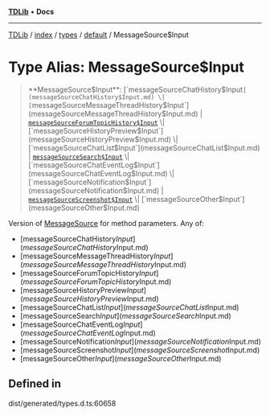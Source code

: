 [**TDLib**](../../../../../../README.md) • **Docs**

***

[TDLib](../../../../../../modules.md) / [index](../../../../../README.md) / [types](../../../README.md) / [default](../README.md) / MessageSource$Input

# Type Alias: MessageSource$Input

> **MessageSource$Input**: [`messageSourceChatHistory$Input`](messageSourceChatHistory$Input.md) \| [`messageSourceMessageThreadHistory$Input`](messageSourceMessageThreadHistory$Input.md) \| [`messageSourceForumTopicHistory$Input`](messageSourceForumTopicHistory$Input.md) \| [`messageSourceHistoryPreview$Input`](messageSourceHistoryPreview$Input.md) \| [`messageSourceChatList$Input`](messageSourceChatList$Input.md) \| [`messageSourceSearch$Input`](messageSourceSearch$Input.md) \| [`messageSourceChatEventLog$Input`](messageSourceChatEventLog$Input.md) \| [`messageSourceNotification$Input`](messageSourceNotification$Input.md) \| [`messageSourceScreenshot$Input`](messageSourceScreenshot$Input.md) \| [`messageSourceOther$Input`](messageSourceOther$Input.md)

Version of [MessageSource](MessageSource.md) for method parameters.
Any of:
- [messageSourceChatHistory$Input](messageSourceChatHistory$Input.md)
- [messageSourceMessageThreadHistory$Input](messageSourceMessageThreadHistory$Input.md)
- [messageSourceForumTopicHistory$Input](messageSourceForumTopicHistory$Input.md)
- [messageSourceHistoryPreview$Input](messageSourceHistoryPreview$Input.md)
- [messageSourceChatList$Input](messageSourceChatList$Input.md)
- [messageSourceSearch$Input](messageSourceSearch$Input.md)
- [messageSourceChatEventLog$Input](messageSourceChatEventLog$Input.md)
- [messageSourceNotification$Input](messageSourceNotification$Input.md)
- [messageSourceScreenshot$Input](messageSourceScreenshot$Input.md)
- [messageSourceOther$Input](messageSourceOther$Input.md)

## Defined in

dist/generated/types.d.ts:60658
